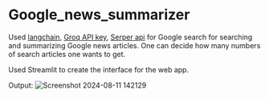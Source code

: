 # Google_news_summarizer

Used [langchain](https://python.langchain.com/v0.2/docs/introduction/), [Groq API key](https://console.groq.com/keys), [Serper api](https://serper.dev/) for Google search for searching and summarizing Google news articles. One can decide how many numbers of search articles one wants to get.

Used Streamlit to create the interface for the web app.

Output:
![Screenshot 2024-08-11 142129](https://github.com/user-attachments/assets/b38d2825-90d0-4fc5-ae6e-74cf8831c798)

